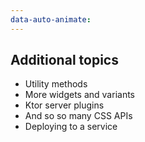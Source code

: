 ```yaml
---
data-auto-animate:
---
```


## Additional topics

* Utility methods
* More widgets and variants
* Ktor server plugins
* And so so many CSS APIs
* Deploying to a service
